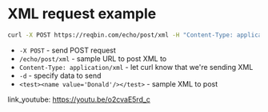 # XML request example

```bash
curl -X POST https://reqbin.com/echo/post/xml -H "Content-Type: application/xml" -d "<test><name value='Donald'/></test>"
```

- `-X POST` - send POST request
- `/echo/post/xml` - sample URL to post XML to
- `Content-Type: application/xml` - let curl know that we're sending XML
- `-d` - specify data to send
- `<test><name value='Donald'/></test>` - sample XML to post


link_youtube: https://youtu.be/o2cvaE5rd_c
